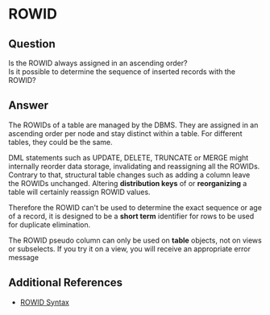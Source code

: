 # ROWID 
## Question

Is the ROWID always assigned in an ascending order?  
Is it possible to determine the sequence of inserted records with the ROWID? 

## Answer

The ROWIDs of a table are managed by the DBMS. They are assigned in an ascending order per node and stay distinct within a table. For different tables, they could be the same.

DML statements such as UPDATE, DELETE, TRUNCATE or MERGE might internally reorder data storage, invalidating and reassigning all the ROWIDs. Contrary to that, structural table changes such as adding a column leave the ROWIDs unchanged. Altering **distribution keys** of or **reorganizing** a table will certainly reassign ROWID values.

Therefore the ROWID can't be used to determine the exact sequence or age of a record, it is designed to be a **short term** identifier for rows to be used for duplicate elimination.

The ROWID pseudo column can only be used on **table** objects, not on views or subselects. If you try it on a view, you will receive an appropriate error message

## Additional References

* [ROWID Syntax](https://docs.exasol.com/sql_references/functions/alphabeticallistfunctions/rowid.htm)
